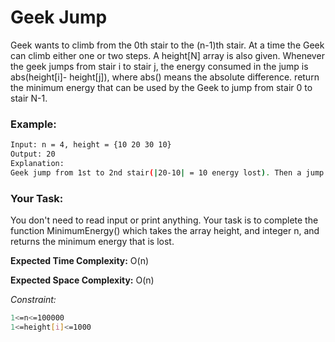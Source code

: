 # Geek Jump

Geek wants to climb from the 0th stair to the (n-1)th stair. At a time the Geek can climb either one or two steps. A height[N] array is also given. Whenever the geek jumps from stair i to stair j, the energy consumed in the jump is abs(height[i]- height[j]), where abs() means the absolute difference. return the minimum energy that can be used by the Geek to jump from stair 0 to stair N-1.

### Example:
```bash
Input: n = 4, height = {10 20 30 10}
Output: 20
Explanation:
Geek jump from 1st to 2nd stair(|20-10| = 10 energy lost). Then a jump from the 2nd to the last stair(|10-20| = 10 energy lost). So, total energy lost is 20 which is the minimum.
```
### Your Task:
You don't need to read input or print anything. Your task is to complete the function MinimumEnergy() which takes the array height, and integer n, and returns the minimum energy that is lost.

**Expected Time Complexity:** O(n)

**Expected Space Complexity:** O(n)

*Constraint:*
```bash
1<=n<=100000
1<=height[i]<=1000
```
